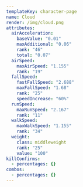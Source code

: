 ```yaml
---
templateKey: character-page
name: Cloud
render: /img/cloud.png
attributes:
  airAcceleration:
    baseValue: "0.01"
    maxAdditional: "0.06"
    rank: "46"
    total: "0.07"
  airSpeed:
    maxAirSpeed: "1.155"
    rank: "19"
  fallSpeed:
    fastFallSpeed: "2.688"
    maxFallSpeed: "1.68"
    rank: "25"
    speedIncrease: "60%"
  runSpeed:
    maxRunSpeed: "2.167"
    rank: "11"
  walkSpeed:
    maxWalkSpeed: "1.155"
    rank: "34"
  weight:
    class: middleweight
    rank: "25"
    value: "100"
killConfirms:
  - percentages: {}
combos:
  - percentages: {}
---
```

